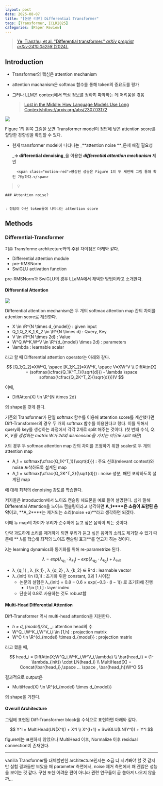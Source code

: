 ```yaml
---
layout: post
date: 2025-08-07
title: "[논문 리뷰] Differential Transformer"
tags: [Transformer, ICLR2025]
categories: [Paper Review]
---
```


> [Ye, Tianzhu, et al. "Differential transformer." ](https://arxiv.org/abs/2410.05258)[_arXiv preprint arXiv:2410.05258_](https://arxiv.org/abs/2410.05258)[ (2024).](https://arxiv.org/abs/2410.05258)



## Introduction

- Transformer의 핵심은 attention mechanism
- attention machanism은 softmax 함수를 통해 token의 중요도를 평가
- 그러나 LLM은 context에서 핵심 정보를 정확히 파악하는 데 어려움을 겪음

	> [Lost in the Middle: How Language Models Use Long Contextshttps://arxiv.org/abs/2307.03172](https://arxiv.org/abs/2307.03172)


![](https://prod-files-secure.s3.us-west-2.amazonaws.com/542b861c-36a8-4051-84e5-8804b6728dba/9083ea56-691a-4752-ae26-47f403431ac8/image.png?X-Amz-Algorithm=AWS4-HMAC-SHA256&X-Amz-Content-Sha256=UNSIGNED-PAYLOAD&X-Amz-Credential=ASIAZI2LB4664M7K2XHA%2F20250907%2Fus-west-2%2Fs3%2Faws4_request&X-Amz-Date=20250907T021959Z&X-Amz-Expires=3600&X-Amz-Security-Token=IQoJb3JpZ2luX2VjEC0aCXVzLXdlc3QtMiJIMEYCIQCrlu8tkS985GHjyaWbkYFKjsbaFlkY%2F1bS9JWUlQz%2FWQIhAPNrQH5UNMCPrk0q4VUeQVtC1GLbk120eCcyKqerVoKIKogECJb%2F%2F%2F%2F%2F%2F%2F%2F%2F%2FwEQABoMNjM3NDIzMTgzODA1IgxRdWVWxFvrXuORQSUq3AOusiRw%2BH2A%2ByR4SGzlStRlpTywT1O3gJWQ4ps%2BvrVVFNEwsoH9bdKrg9MVKWpyFvrFzBuygzbNCRMhs7qLUn5bprzGAT9TzdOuHsffWDmWHtPX48qdZ646q%2B9OFTFNt01s5PqkbCfbSVYgXgcNTZI8vFHKekTsTmzNsvEwq9QiC4Ymuc%2BbIIdEmWesvQTy3gzedZL3P%2FJRo%2BxhYccM0v2FD3QpsZLVzViBzHTbjA3C3sAeg9cYd2pocJqIQ1PXM8N%2BiKoxB6nMdbyEGz3BWLbhKvVNXv0ECIBt07f76Eo8FRFaNt9HpTiiDWnfs7nQIKgPA42giOfrYA8aYMZaMloHEIUtmjznRPLcg2yfP8H07%2B2npTlayKkI6jMFPEdSzWqXULkonwUGItepqkCFOQiNGGiXVJ1IP4aCV882EiQUbtsJY6FlnXxODUwHXy1Y2jG1WmcitGSYMrX%2BDsT4V1pZV7g6wciMwwi9WyyDwRVx%2BnqR5LlBNA4LvbRdloDnexyn3HFcE5krbI%2BCXuEP0vNlfImH7qQYIOKIpozA0Nrnh13w84YE2IzMI0D%2BZ2FL%2BARaDkoHYRGUNbbII5fjSp0PlvpoHSb0iSn7EhQkDIEZyqZFlzUZciwTu9YmLjCEsvLFBjqkAVSK99nW6Bn0tuUVK0bDL4ufrjgX%2FRXa0koaKieFMWttqcol0%2FbYJe19rXEaQO2ObAdk%2Fdtz%2BEoQSsQ0TuKiI8prAhP7Fm194htK84bhZNSSHed05LvVxic6dWirYlgoxYKEZMtlB7w%2FJ89RC%2FJ1TXk79SAxc55NYD%2BL5%2BlmLEsuiVoRAIYMd%2BM2nu73Iyw%2FQfeUneMF8fugjvu%2F0AznoMOXx7%2BK&X-Amz-Signature=3e840c351a8746829429b3a77e9652299c36c73f5149f5a00a470b8aefb005ba&X-Amz-SignedHeaders=host&x-amz-checksum-mode=ENABLED&x-id=GetObject)


Figure 1의 왼쪽 그림을 보면 Transformer model이 정답에 낮은 attention score를 할당한 경향성을 확인할 수 있다.

- 현재 transformer model에 나타나는 _**attention noise **_문제 해결 필요성

	_**→ differential denoising**_을 이용한 _**differential attention mechanism**_ 제안


		<span class="notion-red">향상된 성능은 Figure 1의 두 세번째 그림 통해 확인 가능하다.</span>


> 💡 


	### Attention noise?


	: 정답이 아닌 token들에 나타나는 attention score



## Methods



### Differential-Transformer


기존 Transforme architecture와의 주된 차이점은 아래와 같다.

- Differential attention module
- pre-RMSNorm
- SwiGLU activation function

pre-RMSNorm과 SwiGLU의 경우 LLaMA에서 채택한 방법이라고 소개한다.



#### Differential Attention


![](https://prod-files-secure.s3.us-west-2.amazonaws.com/542b861c-36a8-4051-84e5-8804b6728dba/116d70b2-1963-4810-9167-f4c7d8a06e8f/image.png?X-Amz-Algorithm=AWS4-HMAC-SHA256&X-Amz-Content-Sha256=UNSIGNED-PAYLOAD&X-Amz-Credential=ASIAZI2LB4664M7K2XHA%2F20250907%2Fus-west-2%2Fs3%2Faws4_request&X-Amz-Date=20250907T021959Z&X-Amz-Expires=3600&X-Amz-Security-Token=IQoJb3JpZ2luX2VjEC0aCXVzLXdlc3QtMiJIMEYCIQCrlu8tkS985GHjyaWbkYFKjsbaFlkY%2F1bS9JWUlQz%2FWQIhAPNrQH5UNMCPrk0q4VUeQVtC1GLbk120eCcyKqerVoKIKogECJb%2F%2F%2F%2F%2F%2F%2F%2F%2F%2FwEQABoMNjM3NDIzMTgzODA1IgxRdWVWxFvrXuORQSUq3AOusiRw%2BH2A%2ByR4SGzlStRlpTywT1O3gJWQ4ps%2BvrVVFNEwsoH9bdKrg9MVKWpyFvrFzBuygzbNCRMhs7qLUn5bprzGAT9TzdOuHsffWDmWHtPX48qdZ646q%2B9OFTFNt01s5PqkbCfbSVYgXgcNTZI8vFHKekTsTmzNsvEwq9QiC4Ymuc%2BbIIdEmWesvQTy3gzedZL3P%2FJRo%2BxhYccM0v2FD3QpsZLVzViBzHTbjA3C3sAeg9cYd2pocJqIQ1PXM8N%2BiKoxB6nMdbyEGz3BWLbhKvVNXv0ECIBt07f76Eo8FRFaNt9HpTiiDWnfs7nQIKgPA42giOfrYA8aYMZaMloHEIUtmjznRPLcg2yfP8H07%2B2npTlayKkI6jMFPEdSzWqXULkonwUGItepqkCFOQiNGGiXVJ1IP4aCV882EiQUbtsJY6FlnXxODUwHXy1Y2jG1WmcitGSYMrX%2BDsT4V1pZV7g6wciMwwi9WyyDwRVx%2BnqR5LlBNA4LvbRdloDnexyn3HFcE5krbI%2BCXuEP0vNlfImH7qQYIOKIpozA0Nrnh13w84YE2IzMI0D%2BZ2FL%2BARaDkoHYRGUNbbII5fjSp0PlvpoHSb0iSn7EhQkDIEZyqZFlzUZciwTu9YmLjCEsvLFBjqkAVSK99nW6Bn0tuUVK0bDL4ufrjgX%2FRXa0koaKieFMWttqcol0%2FbYJe19rXEaQO2ObAdk%2Fdtz%2BEoQSsQ0TuKiI8prAhP7Fm194htK84bhZNSSHed05LvVxic6dWirYlgoxYKEZMtlB7w%2FJ89RC%2FJ1TXk79SAxc55NYD%2BL5%2BlmLEsuiVoRAIYMd%2BM2nu73Iyw%2FQfeUneMF8fugjvu%2F0AznoMOXx7%2BK&X-Amz-Signature=6f205746d38c6d3da3cbfcf0cb277ac70126196f766fd4e1719439bdd3e43ccc&X-Amz-SignedHeaders=host&x-amz-checksum-mode=ENABLED&x-id=GetObject)


Differential attention mechanism은 두 개의 softmax attention map 간의 차이를 attention score로 계산한다.

- X \in \R^{N \times d\_{model}} : given input
- Q\_1,Q\_2,K\_1,K\_2 \in \R^{N \times d} : Query, Key
- V \in \R^{N \times 2d} : Value
- W^Q,W^K,W^V \in \R^{d\_{model} \times 2d} : parameters
- \lambda : learnable scalar

라고 할 때 Differential attention operator는 아래와 같다.


$$
[Q_1;Q_2]=XW^Q, \space [K_1;K_2]=XW^K, \space V=XW^V \\
DiffAttn(X) = (softmax(\cfrac{Q_1K^T_1}{\sqrt{d}}) - \lambda \space softmax(\cfrac{Q_2K^T_2}{\sqrt{d}}))V
$$


이때,

- DiffAtten(X) \in \R^{N \times 2d}

의 shape을 갖게 된다.


기존의 Transformer가 단일 softmax 함수를 이용해 attention score를 계산했다면 Diff-Transformer의 경우 두 개의 softmax 함수를 이용한다고 했다. 이를 위해서 query와 key를 생성하는 과정에서 각각 2개로 split 해주는 것이다. <span class="notion-red">(첫 번째 수식, </span><span class="notion-red">_Q, K, V를 생성하는 matrix W가 2d의 dismension을 가지는 이유도 split 때문_</span><span class="notion-red">)</span>


 λ의 경우 두 softmax attention map 간의 차이를 조정하기 위한 scaler로 두 개의 attention map

- A\_1 = softmax(\cfrac{Q\_1K^T\_1}{\sqrt{d}}) : 주요 신호(relevant context)와 noise 포착하도록 설계된 map
- A\_1 = softmax(\cfrac{Q\_2K^T\_2}{\sqrt{d}}) : noise 성분, 패턴 포착하도록 설계된 map 

에 대해 최적의 denoising 강도를 학습한다.


저자들은 introduction에서 노이즈 캔슬링 헤드폰을 예로 들어 설명한다. 쉽게 말해 Differential Attention을 노이즈 캔슬링이라고 생각하면 **A\_1****은 소음이 포함된 음악**이고, **A\_2****는 제거되는 소리(noise +a)**라고 생각하면 되겠다. 


이때 두 map의 차이가 우리가 순수하게 듣고 싶은 음악이 되는 것이다. 


만약 과도하게 소리를 제거하게 되면 우리가 듣고 싶은 음악의 소리도 제거할 수 있기 때문에 ** λ를 학습해 최적의 노이즈 캔슬링 효과**를 얻고자 하는 것이다.


λ는 learning dynamics와 동기화를 위해 re-parametrize 된다.


$$
\lambda = exp(\lambda_{q_1} \cdot \lambda_{k_1}) - exp(\lambda_{q_2} \cdot \lambda_{k_2}) + \lambda_{init}
$$

- λ\_{q\_1} , λ\_{k\_1} , λ\_{q\_2} , λ\_{k\_2} ∈ R^d : learnable vector
- λ\_{init} \in (0,1) : 초기화 위한 constant, 0과 1 사이값
	- 논문의 실험은 λ\_{init} = 0.8 − 0.6 × exp(−0.3 · (l − 1)) 로 초기화해 진행
		- l \in [1,L] : layer index
	- 단순히 0.8로 사용하는 것도 robust함


#### **Multi-Head Differential Attention**


Diff-Transformer 역시 multi-head attention을 지원한다.

- _h = d\_{model}/2d__ _: attention head의 수
- W^Q\_i,W^K\_i,W^V\_i,i \in [1,h] : projection matrix
- W^O \in \R^{d\_{model} \times d\_{model}} : projection matrix

라고 했을 때,


$$
head_i = DiffAttn(X;W^Q_i,W^K_i,W^V_i,\lambda) \\
\bar{head_i} = (1-\lambda_{init}) \cdot LN(head_i) \\
MultiHead(X) = Concat(\bar{head_i},\space ... \space , \bar{head_h})W^O
$$


결과적으로 output은

- MultiHead(X) \in \R^{d\_{model} \times d\_{model}}

의 shape을 가진다.



#### Overall Architecture


그림에 표현된 Diff-Transformer block을 수식으로 표현하면 아래와 같다.


$$
Y^l = MultiHead(LN(X^l)) + X^l \\
X^{l+1} = SwiGLU(LN(Y^l)) + Y^l
$$


figure에는 표현하지 않았으나 MultiHead 이후, Normalize 이후 residual connection이 존재한다.


---


vanilla Transformer를 대체할만한 architecture인지는 조금 더 지켜봐야 할 것 같지만 실험 결과들만 보았을 때 parameter 측면에서, noise 제거 측면에서 꽤 괜찮은 성능을 보이는 것 같다. 구현 또한 어려운 편이 아니라 관련 연구들이 곧 쏟아져 나오지 않을까,,,

